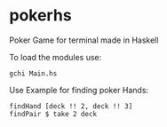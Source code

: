 # pokerhs
Poker Game for terminal made in Haskell

To load the modules use:
```
gchi Main.hs
```

Use Example for finding poker Hands:
```
findHand [deck !! 2, deck !! 3]
findPair $ take 2 deck
```
